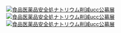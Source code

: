 [![食品医薬品安全処ナトリウム削減ucc公募展](https://img.youtube.com/vi/oI6AFDoMEFU/0.jpg)](https://youtu.be/oI6AFDoMEFU?t=0s)
[![食品医薬品安全処ナトリウム削減ucc公募展](https://img.youtube.com/vi/oI6AFDoMEFU/0.jpg)](https://youtu.be/oI6AFDoMEFU?t=0s)
[![食品医薬品安全処ナトリウム削減ucc公募展](https://img.youtube.com/vi/oI6AFDoMEFU/0.jpg)](https://youtu.be/oI6AFDoMEFU?t=0s)
